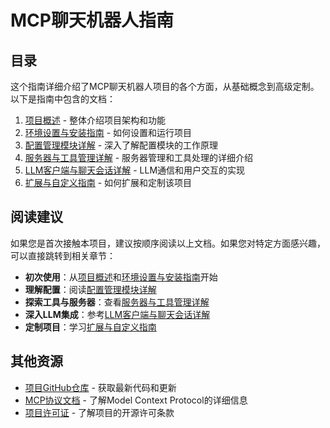# MCP聊天机器人指南

## 目录

这个指南详细介绍了MCP聊天机器人项目的各个方面，从基础概念到高级定制。以下是指南中包含的文档：

1. [项目概述](./00-项目概述.md) - 整体介绍项目架构和功能
2. [环境设置与安装指南](./01-环境设置与安装指南.md) - 如何设置和运行项目
3. [配置管理模块详解](./02-配置管理模块详解.md) - 深入了解配置模块的工作原理
4. [服务器与工具管理详解](./03-服务器与工具管理详解.md) - 服务器管理和工具处理的详细介绍
5. [LLM客户端与聊天会话详解](./04-LLM客户端与聊天会话详解.md) - LLM通信和用户交互的实现
6. [扩展与自定义指南](./05-扩展与自定义指南.md) - 如何扩展和定制该项目

## 阅读建议

如果您是首次接触本项目，建议按顺序阅读以上文档。如果您对特定方面感兴趣，可以直接跳转到相关章节：

- **初次使用**：从[项目概述](./00-项目概述.md)和[环境设置与安装指南](./01-环境设置与安装指南.md)开始
- **理解配置**：阅读[配置管理模块详解](./02-配置管理模块详解.md)
- **探索工具与服务器**：查看[服务器与工具管理详解](./03-服务器与工具管理详解.md)
- **深入LLM集成**：参考[LLM客户端与聊天会话详解](./04-LLM客户端与聊天会话详解.md)
- **定制项目**：学习[扩展与自定义指南](./05-扩展与自定义指南.md)

## 其他资源

- [项目GitHub仓库](https://github.com/3choff/mcp-chatbot) - 获取最新代码和更新
- [MCP协议文档](https://github.com/ModelContractProtocol/mcp) - 了解Model Context Protocol的详细信息
- [项目许可证](../LICENSE) - 了解项目的开源许可条款 